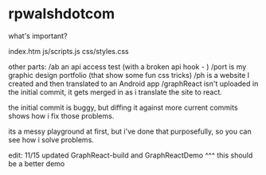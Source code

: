 # rpwalshdotcom

what's important?

index.htm
js/scripts.js
css/styles.css

other parts:
/ab an api access test (with a broken api hook - )
/port is my graphic design portfolio (that show some fun css tricks)
/ph is a website I created and then translated to an Android app 
/graphReact isn't uploaded in the initial commit, it gets merged in as i translate the site to react.

the initial commit is buggy, but diffing it against more current commits shows how i fix those problems.

its a messy playground at first, but i've done that purposefully, so you can see how i solve problems.


edit: 11/15 updated GraphReact-build and GraphReactDemo
  ^^^ this should be a better demo 


